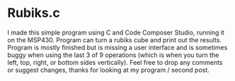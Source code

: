 # Rubiks.c
I made this simple program using C and Code Composer Studio, running it on the MSP430. 
Program can turn a rubiks cube and print out the results. 
Program is mostly finished but is missing a user interface and is sometimes buggy when using the last 3 of 9 operations (which is when you turn the left, top, right, or bottom sides vertically). 
Feel free to drop any comments or suggest changes, thanks for looking at my program / second post.
